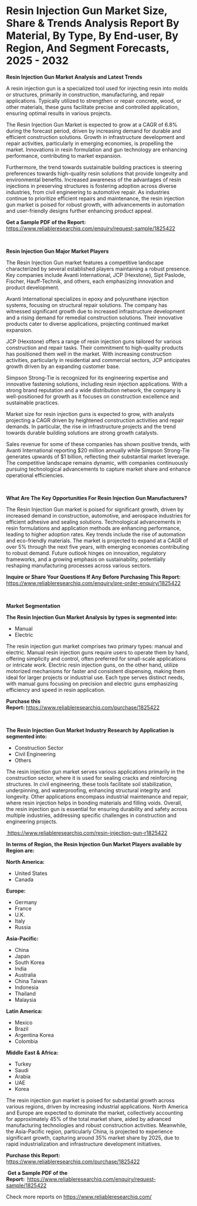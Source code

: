 <p><h1>Resin Injection Gun Market Size, Share & Trends Analysis Report By Material, By Type, By End-user, By Region, And Segment Forecasts, 2025 - 2032</h1></p><p><strong>Resin Injection Gun Market Analysis and Latest Trends</strong></p>
<p><p>A resin injection gun is a specialized tool used for injecting resin into molds or structures, primarily in construction, manufacturing, and repair applications. Typically utilized to strengthen or repair concrete, wood, or other materials, these guns facilitate precise and controlled application, ensuring optimal results in various projects.</p><p>The Resin Injection Gun Market is expected to grow at a CAGR of 6.8% during the forecast period, driven by increasing demand for durable and efficient construction solutions. Growth in infrastructure development and repair activities, particularly in emerging economies, is propelling the market. Innovations in resin formulation and gun technology are enhancing performance, contributing to market expansion. </p><p>Furthermore, the trend towards sustainable building practices is steering preferences towards high-quality resin solutions that provide longevity and environmental benefits. Increased awareness of the advantages of resin injections in preserving structures is fostering adoption across diverse industries, from civil engineering to automotive repair. As industries continue to prioritize efficient repairs and maintenance, the resin injection gun market is poised for robust growth, with advancements in automation and user-friendly designs further enhancing product appeal.</p></p>
<p><strong>Get a Sample PDF of the Report:&nbsp;</strong> <a href="https://www.reliableresearchiq.com/enquiry/request-sample/1825422?utm_campaign=3071&utm_medium=2&utm_source=Github&utm_content=ia&utm_term=09042025&utm_id=resin-injection-gun">https://www.reliableresearchiq.com/enquiry/request-sample/1825422</a></p>
<p>&nbsp;</p>
<p><strong>Resin Injection Gun Major Market Players</strong></p>
<p><p>The Resin Injection Gun market features a competitive landscape characterized by several established players maintaining a robust presence. Key companies include Avanti International, JCP (Hexstone), Sipt Paslode, Fischer, Hauff-Technik, and others, each emphasizing innovation and product development.</p><p>Avanti International specializes in epoxy and polyurethane injection systems, focusing on structural repair solutions. The company has witnessed significant growth due to increased infrastructure development and a rising demand for remedial construction solutions. Their innovative products cater to diverse applications, projecting continued market expansion.</p><p>JCP (Hexstone) offers a range of resin injection guns tailored for various construction and repair tasks. Their commitment to high-quality products has positioned them well in the market. With increasing construction activities, particularly in residential and commercial sectors, JCP anticipates growth driven by an expanding customer base.</p><p>Simpson Strong-Tie is recognized for its engineering expertise and innovative fastening solutions, including resin injection applications. With a strong brand reputation and a wide distribution network, the company is well-positioned for growth as it focuses on construction excellence and sustainable practices.</p><p>Market size for resin injection guns is expected to grow, with analysts projecting a CAGR driven by heightened construction activities and repair demands. In particular, the rise in infrastructure projects and the trend towards durable building solutions are strong growth catalysts.</p><p>Sales revenue for some of these companies has shown positive trends, with Avanti International reporting $20 million annually while Simpson Strong-Tie generates upwards of $1 billion, reflecting their substantial market leverage. The competitive landscape remains dynamic, with companies continuously pursuing technological advancements to capture market share and enhance operational efficiencies.</p></p>
<p>&nbsp;</p>
<p><strong>What Are The Key Opportunities For Resin Injection Gun Manufacturers?</strong></p>
<p><p>The Resin Injection Gun market is poised for significant growth, driven by increased demand in construction, automotive, and aerospace industries for efficient adhesive and sealing solutions. Technological advancements in resin formulations and application methods are enhancing performance, leading to higher adoption rates. Key trends include the rise of automation and eco-friendly materials. The market is projected to expand at a CAGR of over 5% through the next five years, with emerging economies contributing to robust demand. Future outlook hinges on innovation, regulatory frameworks, and a growing emphasis on sustainability, potentially reshaping manufacturing processes across various sectors.</p></p>
<p><strong>Inquire or Share Your Questions If Any Before Purchasing This Report:</strong> <a href="https://www.reliableresearchiq.com/enquiry/pre-order-enquiry/1825422?utm_campaign=3071&utm_medium=2&utm_source=Github&utm_content=ia&utm_term=09042025&utm_id=resin-injection-gun">https://www.reliableresearchiq.com/enquiry/pre-order-enquiry/1825422</a></p>
<p>&nbsp;</p>
<p><strong>Market Segmentation</strong></p>
<p><strong>The Resin Injection Gun Market Analysis by types is segmented into:</strong></p>
<p><ul><li>Manual</li><li>Electric</li></ul></p>
<p><p>The resin injection gun market comprises two primary types: manual and electric. Manual resin injection guns require users to operate them by hand, offering simplicity and control, often preferred for small-scale applications or intricate work. Electric resin injection guns, on the other hand, utilize motorized mechanisms for faster and consistent dispensing, making them ideal for larger projects or industrial use. Each type serves distinct needs, with manual guns focusing on precision and electric guns emphasizing efficiency and speed in resin application.</p></p>
<p><strong>Purchase this Report:&nbsp;</strong><a href="https://www.reliableresearchiq.com/purchase/1825422?utm_campaign=3071&utm_medium=2&utm_source=Github&utm_content=ia&utm_term=09042025&utm_id=resin-injection-gun">https://www.reliableresearchiq.com/purchase/1825422</a></p>
<p>&nbsp;</p>
<p><strong>The Resin Injection Gun Market Industry Research by Application is segmented into:</strong></p>
<p><ul><li>Construction Sector</li><li>Civil Engineering</li><li>Others</li></ul></p>
<p><p>The resin injection gun market serves various applications primarily in the construction sector, where it is used for sealing cracks and reinforcing structures. In civil engineering, these tools facilitate soil stabilization, underpinning, and waterproofing, enhancing structural integrity and longevity. Other applications encompass industrial maintenance and repair, where resin injection helps in bonding materials and filling voids. Overall, the resin injection gun is essential for ensuring durability and safety across multiple industries, addressing specific challenges in construction and engineering projects.</p></p>
<p><a href="https://www.reliableresearchiq.com/resin-injection-gun-r1825422?utm_campaign=3071&utm_medium=2&utm_source=Github&utm_content=ia&utm_term=09042025&utm_id=resin-injection-gun">&nbsp;https://www.reliableresearchiq.com/resin-injection-gun-r1825422</a></p>
<p><strong>In terms of Region, the Resin Injection Gun Market Players available by Region are:</strong></p>
<p>
    <p> <strong> North America: </strong>
        <ul>
            <li>United States</li>
            <li>Canada</li>
        </ul>
        </p> 
    <p> <strong> Europe: </strong>
        <ul>
            <li>Germany</li>
            <li>France</li>
            <li>U.K.</li>
            <li>Italy</li>
            <li>Russia</li>
        </ul>
        </p> 
    <p> <strong> Asia-Pacific: </strong>
        <ul>
            <li>China</li>
            <li>Japan</li>
            <li>South Korea</li>
            <li>India</li>
            <li>Australia</li>
            <li>China Taiwan</li>
            <li>Indonesia</li>
            <li>Thailand</li>
            <li>Malaysia</li>
        </ul>
        </p> 
    <p> <strong> Latin America: </strong>
        <ul>
            <li>Mexico</li>
            <li>Brazil</li>
            <li>Argentina Korea</li>
            <li>Colombia</li>
        </ul>
        </p> 
    <p> <strong> Middle East & Africa: </strong>
        <ul>
            <li>Turkey</li>
            <li>Saudi</li>
            <li>Arabia</li>
            <li>UAE</li>
            <li>Korea</li>
        </ul>
    </p>
    </p>
<p><p>The resin injection gun market is poised for substantial growth across various regions, driven by increasing industrial applications. North America and Europe are expected to dominate the market, collectively accounting for approximately 45% of the total market share, aided by advanced manufacturing technologies and robust construction activities. Meanwhile, the Asia-Pacific region, particularly China, is projected to experience significant growth, capturing around 35% market share by 2025, due to rapid industrialization and infrastructure development initiatives.</p></p>
<p><strong>Purchase this Report: </strong><a href="https://www.reliableresearchiq.com/purchase/1825422?utm_campaign=3071&utm_medium=2&utm_source=Github&utm_content=ia&utm_term=09042025&utm_id=resin-injection-gun">https://www.reliableresearchiq.com/purchase/1825422</a></p>
<p>&nbsp;<strong>Get a Sample PDF of the Report:&nbsp;&nbsp;</strong><a href="https://www.reliableresearchiq.com/enquiry/request-sample/1825422?utm_campaign=3071&utm_medium=2&utm_source=Github&utm_content=ia&utm_term=09042025&utm_id=resin-injection-gun">https://www.reliableresearchiq.com/enquiry/request-sample/1825422</a></p>
<p><strong></strong></p>
<p>Check more reports on <a href="https://www.reliableresearchiq.com/?utm_campaign=3071&utm_medium=2&utm_source=Github&utm_content=ia&utm_term=09042025&utm_id=resin-injection-gun">https://www.reliableresearchiq.com/</a></p>